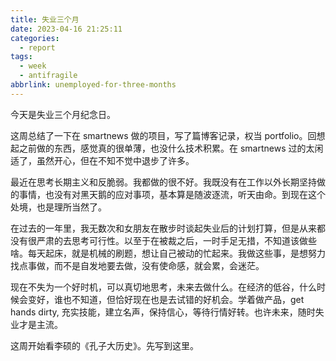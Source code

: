 ```yaml
---
title: 失业三个月
date: 2023-04-16 21:25:11
categories:
  - report
tags:
  - week
  - antifragile
abbrlink: unemployed-for-three-months
---
```


今天是失业三个月纪念日。

这周总结了一下在 smartnews 做的项目，写了篇博客记录，权当 portfolio。回想起之前做的东西，感觉真的很单薄，也没什么技术积累。在 smartnews 过的太闲适了，虽然开心，但在不知不觉中退步了许多。

最近在思考长期主义和反脆弱。我都做的很不好。我既没有在工作以外长期坚持做的事情，也没有对黑天鹅的应对事项，基本算是随波逐流，听天由命。到现在这个处境，也是理所当然了。

在过去的一年里，我无数次和女朋友在散步时谈起失业后的计划打算，但是从来都没有很严肃的去思考可行性。以至于在被裁之后，一时手足无措，不知道该做些啥。每天起床，就是机械的刷题，想让自己被动的忙起来。我做这些事，是想努力找点事做，而不是自发地要去做，没有使命感，就会累，会迷茫。

现在不失为一个好时机，可以真切地思考，未来去做什么。在经济的低谷，什么时候会变好，谁也不知道，但恰好现在也是去试错的好机会。学着做产品，get hands dirty, 充实技能，建立名声，保持信心，等待行情好转。也许未来，随时失业才是主流。

这周开始看李硕的《孔子大历史》。先写到这里。
